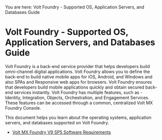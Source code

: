 
You are here: Volt Foundry - Supported OS, Application Servers, and Databases Guide

# Volt Foundry - Supported OS, Application Servers, and Databases Guide

Volt Foundry is a back-end service provider that helps developers build omni-channel digital applications. Volt Foundry allows you to define the back-end to build native mobile apps for iOS, Android, and Windows and also SPAs and Responsive web apps for browsers. Volt Foundry ensures that developers build mobile applications quickly and obtain secured back-end services instantly. Volt Foundry has multiple features, such as - Identity, Integration, Objects, Orchestration, and Engagement Services. These features can be accessed through a common, centralized Volt MX Foundry Console.

This document helps you learn about the operating systems, application servers, and databases supported on Volt Foundry.


- [Volt MX Foundry V9 SP5 Software Requirements](FoundryV9SP5.md)

<!-- - [Volt MX Foundry V9 SP2 Software Requirements](FoundryV9SP2.md) -->



